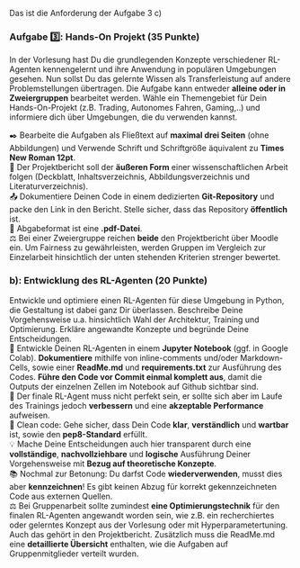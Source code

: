 Das ist die Anforderung der Aufgabe 3 c) 
### Aufgabe 3️⃣: Hands-On Projekt (35 Punkte)
In der Vorlesung hast Du die grundlegenden Konzepte verschiedener RL-Agenten kennengelernt und ihre Anwendung in populären Umgebungen gesehen. Nun sollst Du das gelernte Wissen als Transferleistung auf andere Problemstellungen übertragen. Die Aufgabe kann entweder **alleine oder in Zweiergruppen** bearbeitet werden.
Wähle ein Themengebiet für Dein Hands-On-Projekt (z.B. Trading, Autonomes Fahren, Gaming,..) und informiere dich über Umgebungen, die du verwenden kannst. 

✒️ Bearbeite die Aufgaben als Fließtext auf **maximal drei Seiten** (ohne Abbildungen) und Verwende Schrift und Schriftgröße äquivalent zu **Times New Roman 12pt**.\
📑 Der Projektbericht soll der **äußeren Form** einer wissenschaftlichen Arbeit folgen (Deckblatt, Inhaltsverzeichnis, Abbildungsverzeichnis und Literaturverzeichnis).\
📤 Dokumentiere Deinen Code in einem dedizierten **Git-Repository** und packe den Link in den Bericht. Stelle sicher, dass das Repository **öffentlich** ist.\
📄 Abgabeformat ist eine **.pdf-Datei**.\
⚖️ Bei einer Zweiergruppe reichen **beide** den Projektbericht über Moodle ein. Um Fairness zu gewährleisten, werden Gruppen im Vergleich zur Einzelarbeit hinsichtlich der unten stehenden Kriterien strenger bewertet.

### b): Entwicklung des RL-Agenten (20 Punkte)
Entwickle und optimiere einen RL-Agenten für diese Umgebung in Python, die Gestaltung ist dabei ganz Dir überlassen. Beschreibe Deine Vorgehensweise u.a. hinsichtlich Wahl der Architektur, Training und Optimierung. Erkläre angewandte Konzepte und begründe Deine Entscheidungen.\
📓 Entwickle Deinen RL-Agenten in einem **Jupyter Notebook** (ggf. in Google Colab). **Dokumentiere** mithilfe von inline-comments und/oder Markdown-Cells, sowie einer **ReadMe.md** und **requirements.txt** zur Ausführung des Codes.  **Führe den Code vor Commit einmal komplett aus**, damit die Outputs der einzelnen Zellen im Notebook auf Github sichtbar sind. \
🤖 Der finale RL-Agent muss nicht perfekt sein, er sollte sich aber im Laufe des Trainings jedoch **verbessern** und eine **akzeptable Performance** aufweisen.\
🚿 Clean code: Gehe sicher, dass Dein Code **klar**, **verständlich** und **wartbar** ist, sowie den **pep8-Standard** erfüllt.\
💡 Mache Deine Entscheidungen auch hier transparent durch eine **vollständige**, **nachvollziehbare** und **logische** Ausführung Deiner Vorgehensweise mit **Bezug auf theoretische Konzepte**.\
📚 Nochmal zur Betonung: Du darfst Code **wiederverwenden**, musst dies aber **kennzeichnen**! Es gibt keinen Abzug für korrekt gekennzeichneten Code aus externen Quellen.\
⚖️ Bei Gruppenarbeit sollte zumindest **eine Optimierungstechnik** für den finalen RL-Agenten angewandt worden sein, wie z.B. ein recherchiertes oder gelerntes Konzept aus der Vorlesung oder mit Hyperparametertuning. Auch das gehört in den Projektbericht. Zusätzlich muss die ReadMe.md eine **detaillierte Übersicht** enthalten, wie die Aufgaben auf Gruppenmitglieder verteilt wurden. 

